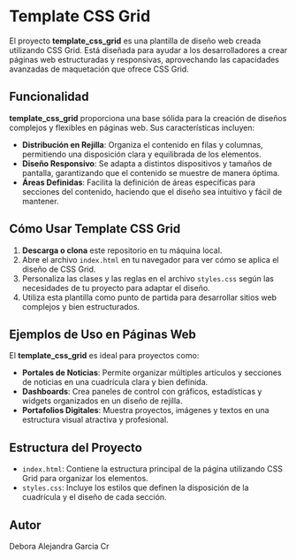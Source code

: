 # Template CSS Grid

El proyecto **template_css_grid** es una plantilla de diseño web creada utilizando CSS Grid. Está diseñada para ayudar a los desarrolladores a crear páginas web estructuradas y responsivas, aprovechando las capacidades avanzadas de maquetación que ofrece CSS Grid.

## Funcionalidad

**template_css_grid** proporciona una base sólida para la creación de diseños complejos y flexibles en páginas web. Sus características incluyen:

- **Distribución en Rejilla**: Organiza el contenido en filas y columnas, permitiendo una disposición clara y equilibrada de los elementos.
- **Diseño Responsivo**: Se adapta a distintos dispositivos y tamaños de pantalla, garantizando que el contenido se muestre de manera óptima.
- **Áreas Definidas**: Facilita la definición de áreas específicas para secciones del contenido, haciendo que el diseño sea intuitivo y fácil de mantener.

## Cómo Usar Template CSS Grid

1. **Descarga o clona** este repositorio en tu máquina local.
2. Abre el archivo `index.html` en tu navegador para ver cómo se aplica el diseño de CSS Grid.
3. Personaliza las clases y las reglas en el archivo `styles.css` según las necesidades de tu proyecto para adaptar el diseño.
4. Utiliza esta plantilla como punto de partida para desarrollar sitios web complejos y bien estructurados.

## Ejemplos de Uso en Páginas Web

El **template_css_grid** es ideal para proyectos como:

- **Portales de Noticias**: Permite organizar múltiples artículos y secciones de noticias en una cuadrícula clara y bien definida.
- **Dashboards**: Crea paneles de control con gráficos, estadísticas y widgets organizados en un diseño de rejilla.
- **Portafolios Digitales**: Muestra proyectos, imágenes y textos en una estructura visual atractiva y profesional.

## Estructura del Proyecto

- `index.html`: Contiene la estructura principal de la página utilizando CSS Grid para organizar los elementos.
- `styles.css`: Incluye los estilos que definen la disposición de la cuadrícula y el diseño de cada sección.

## Autor

Debora Alejandra Garcia Cr
